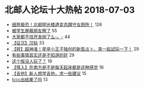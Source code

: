 # 北邮人论坛十大热帖 2018-07-03

- [细思极恐！北邮明光楼遇变态蹲守女厕所！](https://bbs.byr.cn/article/Focus/86946) 126
- [被学生屏蔽朋友圈了](https://bbs.byr.cn/article/Talking/6019389) 55
- [大家都不找开发岗了么-。-](https://bbs.byr.cn/article/Job/1977609) 44
- [【征沉】沉帖](https://bbs.byr.cn/article/Friends/1877250) 33
- [【转】超神准！星座小王子独创的新型占卜、來一起試玩一下！](https://bbs.byr.cn/article/Constellations/326533) 29
- [有些事情其实还是不知道的好](https://bbs.byr.cn/article/Feeling/3064746) 29
- [这个版没人玩了？](https://bbs.byr.cn/article/PopKart/299493) 19
- [【慎入】在南方是不是每天起床都是这种感觉](https://bbs.byr.cn/article/Picture/3215381) 16
- [【吉他】新人想学吉他，求一些建议](https://bbs.byr.cn/article/Guitar/152879) 15
- [Iccc出结果了吗](https://bbs.byr.cn/article/Paper/30625) 13


